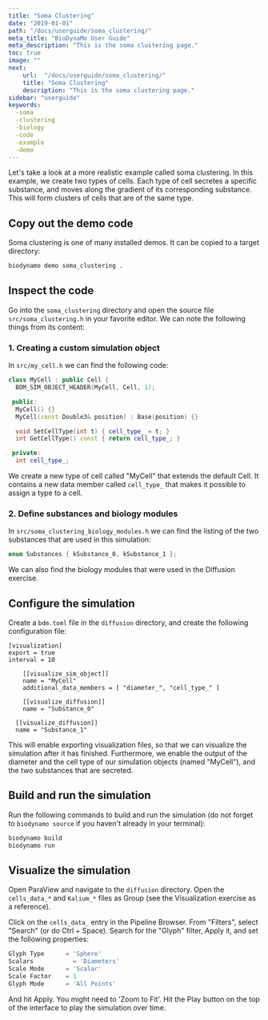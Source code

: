 ```yaml
---
title: "Soma Clustering"
date: "2019-01-01"
path: "/docs/userguide/soma_clustering/"
meta_title: "BioDynaMo User Guide"
meta_description: "This is the soma clustering page."
toc: true
image: ""
next:
    url:  "/docs/userguide/soma_clustering/"
    title: "Soma Clustering"
    description: "This is the soma clustering page."
sidebar: "userguide"
keywords:
  -soma
  -clustering
  -biology
  -code
  -example
  -demo
---
```


Let's take a look at a more realistic example called soma clustering. In this
example, we create two types of cells. Each type of cell secretes a specific substance,
and moves along the gradient of its corresponding substance. This will form clusters
of cells that are of the same type.

## Copy out the demo code

Soma clustering is one of many installed demos. It can be copied to a target directory:

```bash
biodynamo demo soma_clustering .
```

## Inspect the code

Go into the `soma_clustering` directory and open the source file `src/soma_clustering.h` in your favorite editor.
We can note the following things from its content:

### 1. Creating a custom simulation object

In `src/my_cell.h` we can find the following code:

```cpp
class MyCell : public Cell {
  BDM_SIM_OBJECT_HEADER(MyCell, Cell, 1);

 public:
  MyCell() {}
  MyCell(const Double3& position) : Base(position) {}

  void SetCellType(int t) { cell_type_ = t; }
  int GetCellType() const { return cell_type_; }

 private:
  int cell_type_;
```

We create a new type of cell called "MyCell" that extends the default Cell.
It contains a new data member called `cell_type_` that makes it possible to assign
a type to a cell.

### 2. Define substances and biology modules

In `src/soma_clustering_biology_modules.h` we can find the listing of the two substances
that are used in this simulation:

```cpp
enum Substances { kSubstance_0, kSubstance_1 };
```

We can also find the biology modules that were used in the Diffusion exercise.

## Configure the simulation

Create a `bdm.toml` file in the `diffusion` directory, and create the following
configuration file:

```
[visualization]
export = true
interval = 10

	[[visualize_sim_object]]
	name = "MyCell"
	additional_data_members = [ "diameter_", "cell_type_" ]

	[[visualize_diffusion]]
	name = "Substance_0"

  [[visualize_diffusion]]
  name = "Substance_1"

```

This will enable exporting visualization files, so that we can visualize the
simulation after it has finished. Furthermore, we enable the output of the diameter
and the cell type of our simulation objects (named "MyCell"), and the two substances
that are secreted.

## Build and run the simulation

Run the following commands to build and run the simulation (do not forget to
`biodynamo source` if you haven't already in your terminal):

```bash
biodynamo build
biodynamo run
```

## Visualize the simulation

Open ParaView and navigate to the `diffusion` directory. Open the `cells_data_*`
and `Kalium_*` files as Group (see the Visualization exercise as a reference).

Click on the `cells_data_` entry in the Pipeline Browser. From "Filters", select
"Search" (or do Ctrl + Space). Search for the "Glyph" filter, Apply it, and set
the following properties:

```Python
Glyph Type 		= 'Sphere'
Scalars 		  = 'Diameters'
Scale Mode 		= 'Scalar'
Scale Factor 	= 1
Glyph Mode 		= 'All Points'
```

And hit Apply. You might need to 'Zoom to Fit'. Hit the Play button on the top of
the interface to play the simulation over time.
